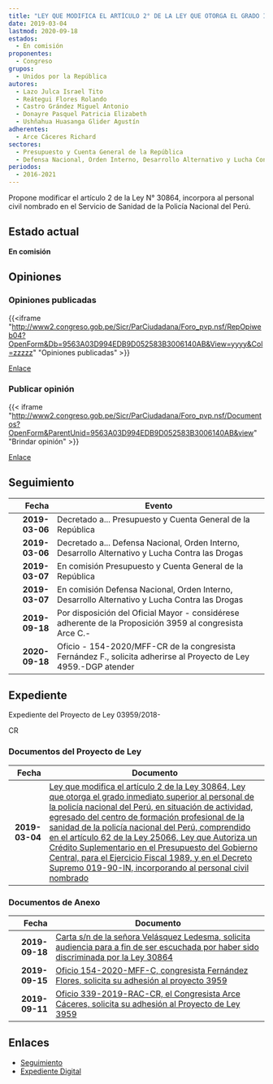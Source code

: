 ```yaml
---
title: "LEY QUE MODIFICA EL ARTÍCULO 2° DE LA LEY QUE OTORGA EL GRADO INMEDIATO SUPERIOR AL PERSONAL DE LA POLICÍA NACIONAL DEL PERÚ, EN SITUACIÓN DE ACTIVIDAD, EGRESADO DEL CENTRO DE FORMACIÓN PROFESIONAL DE LA SANIDAD DE LA POLICÍA NACIONAL DEL PERÚ, COMPRENDIDO EN EL ARTÍCULO 62 DE LA LEY 25066, Y EN EL DECRETO SUPREMO 019-90-IN, INCORPORA AL PERSONAL CIVIL NOMBRADO"
date: 2019-03-04
lastmod: 2020-09-18
estados: 
  - En comisión
proponentes: 
  - Congreso
grupos: 
  - Unidos por la República
autores: 
  - Lazo Julca Israel Tito
  - Reátegui Flores Rolando
  - Castro Grández Miguel Antonio
  - Donayre Pasquel Patricia Elizabeth
  - Ushñahua Huasanga Glider Agustín
adherentes: 
  - Arce Cáceres Richard
sectores: 
  - Presupuesto y Cuenta General de la República
  - Defensa Nacional, Orden Interno, Desarrollo Alternativo y Lucha Contra las Drogas
periodos: 
  - 2016-2021
---
```


Propone modificar el artículo 2 de la Ley N° 30864, incorpora al personal civil nombrado en el Servicio de Sanidad de la Policía Nacional del Perú.


## Estado actual

**En comisión**

## Opiniones

### Opiniones publicadas

{{<iframe "http://www2.congreso.gob.pe/Sicr/ParCiudadana/Foro_pvp.nsf/RepOpiweb04?OpenForm&Db=9563A03D994EDB9D052583B3006140AB&View=yyyy&Col=zzzzz" "Opiniones publicadas" >}}

[Enlace](http://www2.congreso.gob.pe/Sicr/ParCiudadana/Foro_pvp.nsf/RepOpiweb04?OpenForm&Db=9563A03D994EDB9D052583B3006140AB&View=yyyy&Col=zzzzz)
### Publicar opinión

{{< iframe "http://www2.congreso.gob.pe/Sicr/ParCiudadana/Foro_pvp.nsf/Documentos?OpenForm&ParentUnid=9563A03D994EDB9D052583B3006140AB&view" "Brindar opinión" >}}

[Enlace](http://www2.congreso.gob.pe/Sicr/ParCiudadana/Foro_pvp.nsf/Documentos?OpenForm&ParentUnid=9563A03D994EDB9D052583B3006140AB&view)

## Seguimiento

| Fecha | Evento |
|------:|--------|
| **2019-03-06** | Decretado a... Presupuesto y Cuenta General de la República|
| **2019-03-06** | Decretado a... Defensa Nacional, Orden Interno, Desarrollo Alternativo y Lucha Contra las Drogas|
| **2019-03-07** | En comisión Presupuesto y Cuenta General de la República|
| **2019-03-07** | En comisión Defensa Nacional, Orden Interno, Desarrollo Alternativo y Lucha Contra las Drogas|
| **2019-09-18** | Por disposición del Oficial Mayor - considérese adherente de la Proposición 3959 al congresista Arce C.-|
| **2020-09-18** | Oficio - 154-2020/MFF-CR de la congresista Fernández F., solicita adherirse al Proyecto de Ley 4959.-DGP atender|


## Expediente

Expediente del Proyecto de Ley 03959/2018-

CR


### Documentos del Proyecto de Ley

| Fecha | Documento |
|------:|--------|
| **2019-03-04** | [Ley que modifica el artículo 2 de la Ley 30864, Ley que otorga el grado inmediato superior al personal de la policía nacional del Perú, en situación de actividad, egresado del centro de formación profesional de la sanidad de la policía nacional del Perú, comprendido en el artículo 62 de la Ley 25066, Ley que Autoriza un Crédito Suplementario en el Presupuesto del Gobierno Central, para el Ejercicio Fiscal 1989, y en el Decreto Supremo 019-90-IN, incorporando al personal civil nombrado](http://www.leyes.congreso.gob.pe/Documentos/2016_2021/Proyectos_de_Ley_y_de_Resoluciones_Legislativas/PL0395920190304.pdf) |

### Documentos de Anexo

| Fecha | Documento |
|------:|--------|
| **2019-09-18** | [Carta s/n de la señora Velásquez Ledesma, solicita audiencia para a fin de ser escuchada por haber sido discriminada por la Ley 30864](http://www.leyes.congreso.gob.pe/Documentos/2016_2021/Oficios/Otras_Instituciones/CARTA-S-N-20200918-VELASQUEZ.pdf) |
| **2019-09-15** | [Oficio 154-2020-MFF-C, congresista Fernández Flores, solicita su adhesión al proyecto 3959](http://www.leyes.congreso.gob.pe/Documentos/2016_2021/Adhesiones/Proyectos_de_Ley/OFICIO-154-2020-MFF-C.pdf) |
| **2019-09-11** | [Oficio 339-2019-RAC-CR, el Congresista Arce Cáceres, solicita su adhesión al Proyecto de Ley 3959](http://www.leyes.congreso.gob.pe/Documentos/2016_2021/Adhesiones/Proyectos_de_Ley/OFICIO-339-2019-RAC-CR.pdf) |

## Enlaces 

- [Seguimiento](http://www2.congreso.gob.pe/Sicr/TraDocEstProc/CLProLey2016.nsf/f7fff46988ca05b1052578e100829cc7/f6dc0df7c8e5eeae052583b3005f2582?OpenDocument)
- [Expediente Digital](http://www2.congreso.gob.pe/Sicr/TraDocEstProc/CLProLey2016.nsf/f7fff46988ca05b1052578e100829cc7/f6dc0df7c8e5eeae052583b3005f2582?OpenDocument&Click=05257FB7005EB655.eb71d0cf91d8294e05256cdf006b5706/$Body/0.1C6C)
